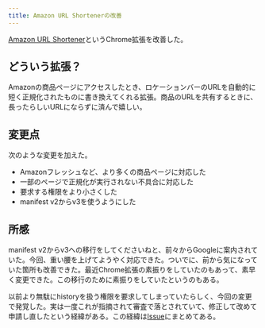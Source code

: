 ```yaml
---
title: Amazon URL Shortenerの改善
---
```

[Amazon URL Shortener](https://chrome.google.com/webstore/detail/amazon-url-shortener/bonkcfmjkpdnieejahndognlbogaikdg/related)というChrome拡張を改善した。

どういう拡張？
-------

Amazonの商品ページにアクセスしたとき、ロケーションバーのURLを自動的に短く正規化されたものに書き換えてくれる拡張。商品のURLを共有するときに、長ったらしいURLにならずに済んで嬉しい。

変更点
---

次のような変更を加えた。

*   Amazonフレッシュなど、より多くの商品ページに対応した
*   一部のページで正規化が実行されない不具合に対応した
*   要求する権限をより小さくした
*   manifest v2からv3を使うようにした

所感
--

manifest v2からv3への移行をしてくださいねと、前々からGoogleに案内されていた。今回、重い腰を上げてようやく対応できた。ついでに、前から気になっていた箇所も改善できた。最近Chrome拡張の素振りをしていたのもあって、素早く変更できた。この移行のために素振りをしていたというのもある。

以前より無駄にhistoryを扱う権限を要求してしまっていたらしく、今回の変更で発覚した。実は一度これが指摘されて審査で落とされていて、修正して改めて申請し直したという経緯がある。この経緯は[Issue](https://github.com/r7kamura/amazon_url_shortener/issues/15)にまとめてある。
